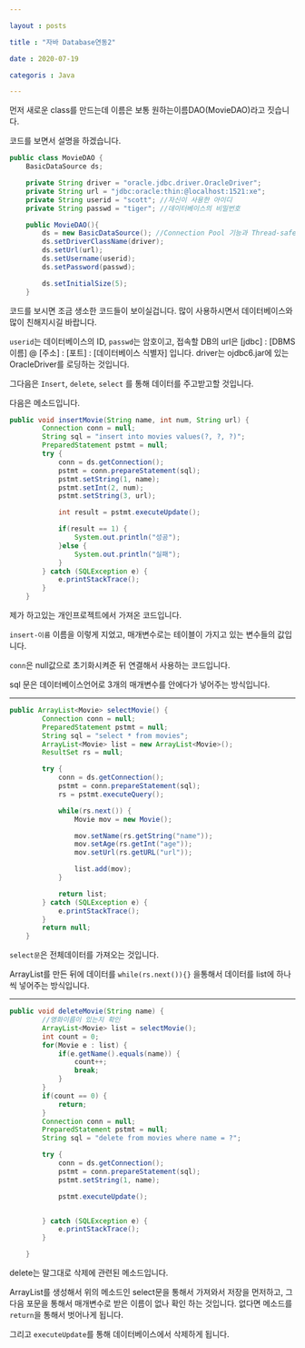 ```yaml
---

layout : posts

title : "자바 Database연동2"

date : 2020-07-19

categoris : Java

---
```


먼저 새로운 class를 만드는데 이름은 보통 원하는이름DAO(MovieDAO)라고 짓습니다.

코드를 보면서 설명을 하겠습니다.

```java
public class MovieDAO {
	BasicDataSource ds;

	private String driver = "oracle.jdbc.driver.OracleDriver";
	private String url = "jdbc:oracle:thin:@localhost:1521:xe";
	private String userid = "scott"; //자신이 사용한 아이디
	private String passwd = "tiger"; //데이터베이스의 비밀번호

	public MovieDAO(){
		ds = new BasicDataSource(); //Connection Pool 기능과 Thread-safe 기능을 갖춤.
		ds.setDriverClassName(driver);
		ds.setUrl(url);
		ds.setUsername(userid);
		ds.setPassword(passwd);

		ds.setInitialSize(5);
	}
```

코드를 보시면 조금 생소한 코드들이 보이실겁니다. 많이 사용하시면서 데이터베이스와 많이 친해지시길 바랍니다.

`userid`는 데이터베이스의 ID, `passwd`는 암호이고,
접속할 DB의 url은 [jdbc] : [DBMS이름] @ [주소] : [포트] : [데이터베이스 식별자] 입니다.
driver는 ojdbc6.jar에 있는 OracleDriver를 로딩하는 것입니다.

그다음은 `Insert`, `delete`, `select` 를 통해 데이터를 주고받고할 것입니다.

다음은 메소드입니다.

```java
public void insertMovie(String name, int num, String url) {
		Connection conn = null;
		String sql = "insert into movies values(?, ?, ?)";
		PreparedStatement pstmt = null;
		try {
			conn = ds.getConnection();
			pstmt = conn.prepareStatement(sql);
			pstmt.setString(1, name);
			pstmt.setInt(2, num);
			pstmt.setString(3, url);

			int result = pstmt.executeUpdate();

			if(result == 1) {
				System.out.println("성공");
			}else {
				System.out.println("실패");
			}
		} catch (SQLException e) {			
			e.printStackTrace();
		}
	}
```

제가 하고있는 개인프로젝트에서 가져온 코드입니다.

`insert-이름` 이름을 이렇게 지었고, 매개변수로는 테이블이 가지고 있는 변수들의 값입니다.

`conn`은 null값으로 초기화시켜준 뒤 연결해서 사용하는 코드입니다.

sql 문은 데이터베이스언어로 3개의 매개변수를 안에다가 넣어주는 방식입니다.

<hr>

```java
public ArrayList<Movie> selectMovie() {
		Connection conn = null;
		PreparedStatement pstmt = null;
		String sql = "select * from movies";
		ArrayList<Movie> list = new ArrayList<Movie>();
		ResultSet rs = null;

		try {
			conn = ds.getConnection();
			pstmt = conn.prepareStatement(sql);
			rs = pstmt.executeQuery();

			while(rs.next()) {
				Movie mov = new Movie();

				mov.setName(rs.getString("name"));
				mov.setAge(rs.getInt("age"));
				mov.setUrl(rs.getURL("url"));

				list.add(mov);
			}

			return list;
		} catch (SQLException e) {
			e.printStackTrace();
		}
		return null;
	}
```

`select문`은 전체데이터를 가져오는 것입니다.

ArrayList를 만든 뒤에 데이터를 `while(rs.next()){}` 을통해서 데이터를 list에 하나씩 넣어주는 방식입니다.

<hr>

```java
public void deleteMovie(String name) {
		//영화이름이 있는지 확인
		ArrayList<Movie> list = selectMovie();
		int count = 0;
		for(Movie e : list) {
			if(e.getName().equals(name)) {
				count++;
				break;
			}
		}
		if(count == 0) {
			return;
		}
		Connection conn = null;
		PreparedStatement pstmt = null;
		String sql = "delete from movies where name = ?";

		try {
			conn = ds.getConnection();
			pstmt = conn.prepareStatement(sql);
			pstmt.setString(1, name);

			pstmt.executeUpdate();


		} catch (SQLException e) {
			e.printStackTrace();
		}

	}
```

delete는 말그대로 삭제에 관련된 메소드입니다.

ArrayList를 생성해서 위의 메소드인 select문을 통해서 가져와서 저장을 먼저하고, 그다음 포문을 통해서 매개변수로 받은 이름이 없나 확인 하는 것입니다. 없다면 메소드를 `return`을 통해서 벗어나게 됩니다.

그리고 `executeUpdate`를 통해 데이터베이스에서 삭제하게 됩니다.
